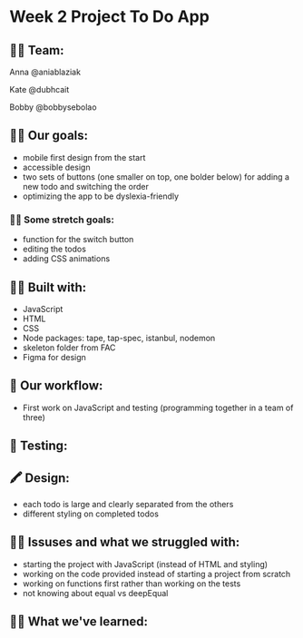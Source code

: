# Week 2 Project To Do App

## 👩‍🔧 Team: 
Anna @aniablaziak

Kate @dubhcait

Bobby @bobbysebolao

## 🏌️‍♂️ Our goals: 
- mobile first design from the start
- accessible design 
- two sets of buttons (one smaller on top, one bolder below) for adding a new todo and switching the order 
- optimizing the app to be dyslexia-friendly

### 🏋️‍♀️ Some stretch goals:
- function for the switch button
- editing the todos
- adding CSS animations 

## 👷‍♀️ Built with: 
* JavaScript
* HTML
* CSS
* Node packages: tape, tap-spec, istanbul, nodemon
* skeleton folder from FAC
* Figma for design

## 🌊 Our workflow:
- First work on JavaScript and testing (programming together in a team of three)

## 🔬 Testing: 

## 🖍 Design:
- each todo is large and clearly separated from the others 
- different styling on completed todos 

## 🤷‍♂️ Issuses and what we struggled with: 
- starting the project with JavaScript (instead of HTML and styling)
- working on the code provided instead of starting a project from scratch 
- working on functions first rather than working on the tests
- not knowing about equal vs deepEqual

## 🧗‍♂️ What we've learned:
